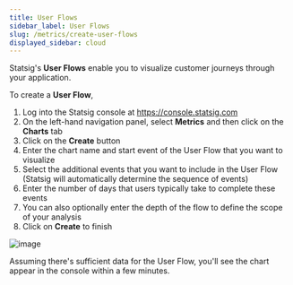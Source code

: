```yaml
---
title: User Flows
sidebar_label: User Flows
slug: /metrics/create-user-flows
displayed_sidebar: cloud
---
```


Statsig's **User Flows** enable you to visualize customer journeys through your application. 

To create a **User Flow**,
1. Log into the Statsig console at https://console.statsig.com
2. On the left-hand navigation panel, select **Metrics** and then click on the **Charts** tab
3. Click on the **Create** button
4. Enter the chart name and start event of the User Flow that you want to visualize
5. Select the additional events that you want to include in the User Flow (Statsig will automatically determine the sequence of events)
6. Enter the number of days that users typically take to complete these events
7. You can also optionally enter the depth of the flow to define the scope of your analysis 
8. Click on **Create** to finish

  ![image](https://user-images.githubusercontent.com/1315028/141128226-097e2441-e5ee-4e8d-8725-6d57d3fdeb83.png)

Assuming there's sufficient data for the User Flow, you'll see the chart appear in the console within a few minutes. 
